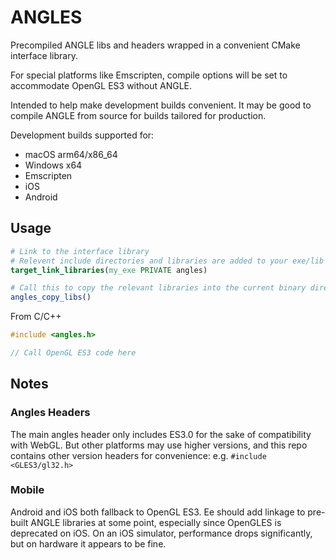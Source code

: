 # ANGLES

Precompiled ANGLE libs and headers wrapped in a convenient CMake interface library.

For special platforms like Emscripten, compile options will be set to accommodate OpenGL ES3
without ANGLE.

Intended to help make development builds convenient.
It may be good to compile ANGLE from source for builds tailored for production.

Development builds supported for:
- macOS arm64/x86_64
- Windows x64
- Emscripten
- iOS
- Android

## Usage

```cmake
# Link to the interface library
# Relevent include directories and libraries are added to your exe/lib
target_link_libraries(my_exe PRIVATE angles)

# Call this to copy the relevant libraries into the current binary directory
angles_copy_libs()
```

From C/C++
```C++
#include <angles.h>

// Call OpenGL ES3 code here

```

## Notes

### Angles Headers
The main angles header only includes ES3.0 for the sake of compatibility with WebGL. 
But other platforms may use higher versions, and this repo contains other version headers for convenience: 
e.g. `#include <GLES3/gl32.h>`

### Mobile

Android and iOS both fallback to OpenGL ES3. Ee should add linkage to pre-built ANGLE libraries at some point,
especially since OpenGLES is deprecated on iOS.
On an iOS simulator, performance drops significantly, but on hardware it appears to be fine.
